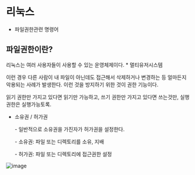 # 리눅스

- 파일권한관련 명령어

## 파일권한이란?

리눅스는 여러 사용자들이 사용할 수 있는 운영체제이다. \* 멀티유저시스템

이런 경우 다른 사람이 내 파일이 아닌데도 접근해서 삭제하거나 변경하는 등 얼마든지 악용되는 사례가 발생한다. 이런 것을 방지하기 위한 것이 권한 기능이다. 

읽기 권한만 가지고 있다면 읽기만 가능하고, 쓰기 권한만 가지고 있다면 쓰는것만, 실행권한은 실행가능토록. 

- 소유권 / 허가권

  \- 일반적으로 소유권을 가진자가 허가권을 설정한다.

  \- 소유권: 파일 또는 디렉토리를 소유, 지배

  \- 허가권: 파일 또는 디렉토리에 접근권한 설정

  

![image](https://user-images.githubusercontent.com/86960303/131514364-a31d2b9a-46c0-49e3-a3fb-e7536252344c.png)

